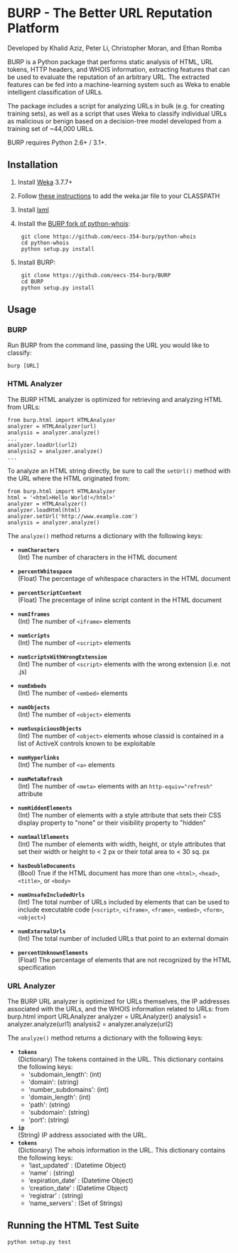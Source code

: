 BURP - The Better URL Reputation Platform
====

Developed by Khalid Aziz, Peter Li, Christopher Moran, and Ethan Romba

BURP is a Python package that performs static analysis of HTML, URL tokens, HTTP headers, and WHOIS information, extracting features that can be used to evaluate the reputation of an arbitrary URL. The extracted features can be fed into a machine-learning system such as Weka to enable intelligent classification of URLs.

The package includes a script for analyzing URLs in bulk (e.g. for creating training sets), as well as a script that uses Weka to classify individual URLs as malicious or benign based on a decision-tree model developed from a training set of ~44,000 URLs.

BURP requires Python 2.6+ / 3.1+.

Installation
------------

1. Install [Weka](http://www.cs.waikato.ac.nz/ml/weka/) 3.7.7+

2. Follow [these instructions](http://weka.wikispaces.com/CLASSPATH) to add the weka.jar file to your CLASSPATH

3. Install [lxml](http://lxml.de/installation.html#installation)

4. Install the [BURP fork of python-whois](https://github.com/eecs-354-burp/python-whois):

        git clone https://github.com/eecs-354-burp/python-whois
        cd python-whois
        python setup.py install

5. Install BURP:

        git clone https://github.com/eecs-354-burp/BURP
        cd BURP
        python setup.py install

Usage
-----

### BURP

Run BURP from the command line, passing the URL you would like to classify:

    burp [URL]

### HTML Analyzer

The BURP HTML analyzer is optimized for retrieving and analyzing HTML from URLs:

    from burp.html import HTMLAnalyzer
    analyzer = HTMLAnalyzer(url)
    analysis = analyzer.analyze()
    ...
    analyzer.loadUrl(url2)
    analysis2 = analyzer.analyze()
    ...

To analyze an HTML string directly, be sure to call the `setUrl()` method with the URL where the HTML originated from:

    from burp.html import HTMLAnalyzer
    html = '<html>Hello World!</html>'
    analyzer = HTMLAnalyzer()
    analyzer.loadHtml(html)
    analyzer.setUrl('http://www.example.com')
    analysis = analyzer.analyze()

The `analyze()` method returns a dictionary with the following keys:

* **<code>numCharacters</code>**<br>
(Int) The number of characters in the HTML document

* **<code>percentWhitespace</code>**<br>
(Float) The percentage of whitespace characters in the HTML document

* **<code>percentScriptContent</code>**<br>
(Float) The precentage of inline script content in the HTML document

* **<code>numIframes</code>**<br>
(Int) The number of `<iframe>` elements

* **<code>numScripts</code>**<br>
(Int) The number of `<script>` elements

* **<code>numScriptsWithWrongExtension</code>**<br>
(Int) The number of `<script>` elements with the wrong extension (i.e. not .js)

* **<code>numEmbeds</code>**<br>
(Int) The number of `<embed>` elements

* **<code>numObjects</code>**<br>
(Int) The number of `<object>` elements

* **<code>numSuspiciousObjects</code>**<br>
(Int) The number of `<object>` elements whose classid is contained in a list of ActiveX controls known to be exploitable

* **<code>numHyperlinks</code>**<br>
(Int) The number of `<a>` elements

* **<code>numMetaRefresh</code>**<br>
(Int) The number of `<meta>` elements with an `http-equiv="refresh"` attribute

* **<code>numHiddenElements</code>**<br>
(Int) The number of elements with a style attribute that sets their CSS display property to "none" or their visibility property to "hidden"

* **<code>numSmallElements</code>**<br>
(Int) The number of elements with width, height, or style attributes that set their width or height to < 2 px or their total area to < 30 sq. px

* **<code>hasDoubleDocuments</code>**<br>
(Bool) True if the HTML document has more than one `<html>`, `<head>`, `<title>`, or `<body>`

* **<code>numUnsafeIncludedUrls</code>**<br>
(Int) The total number of URLs included by elements that can be used to include executable code (`<script>`, `<iframe>`, `<frame>`, `<embed>`, `<form>`, `<object>`)

* **<code>numExternalUrls</code>**<br>
(Int) The total number of included URLs that point to an external domain

* **<code>percentUnknownElements</code>**<br>
(Float) The percentage of elements that are not recognized by the HTML specification


### URL Analyzer

The BURP URL analyzer is optimized for URLs themselves, the IP addresses associated with the URLs, and the WHOIS information related to URLs:
        from burp.html import URLAnalyzer
        analyzer = URLAnalyzer()
        analysis1 = analyzer.analyze(url1)
        analysis2 = analyzer.analyze(url2)

The `analyze()` method returns a dictionary with the following keys:

* **<code>tokens</code>**<br>
(Dictionary) The tokens contained in the URL. This dictionary contains the following keys:<br>
   *  'subdomain_length': (int)<br>
   *  'domain': (string)<br>
   *  'number_subdomains': (int)<br>
   *  'domain_length': (int)<br>
   *  'path': (string)<br>
   *  'subdomain': (string)<br>
   *  'port': (string)<br>
* **<code>ip</code>**<br>
(String) IP address associated with the URL.<br>
* **<code>tokens</code>**<br>
(Dictionary) The whois information in the URL. This dictionary contains the following keys:<br>
   *  ‘last_updated’ : (Datetime Object)<br>
   *  ‘name’ : (string)<br>
   *  ‘expiration_date’ : (Datetime Object)<br>
   *  ‘creation_date’ : (Datetime Object)<br>
   *  ‘registrar’ : (string)<br>
   *  ‘name_servers’ : (Set of Strings)<br>

Running the HTML Test Suite
---------------------------

    python setup.py test
